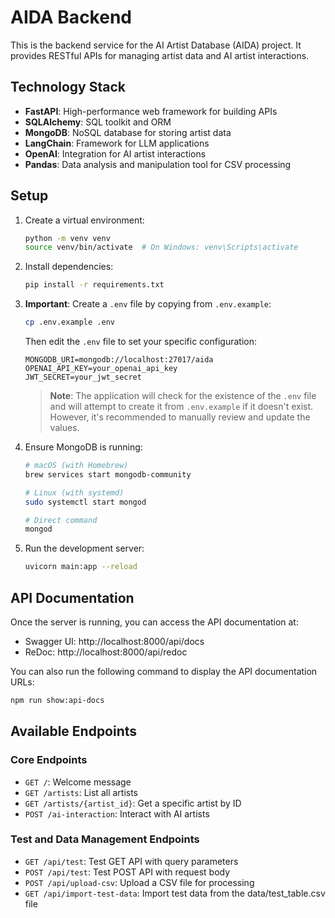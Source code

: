 # AIDA Backend

This is the backend service for the AI Artist Database (AIDA) project. It provides RESTful APIs for managing artist data and AI artist interactions.

## Technology Stack

- **FastAPI**: High-performance web framework for building APIs
- **SQLAlchemy**: SQL toolkit and ORM
- **MongoDB**: NoSQL database for storing artist data
- **LangChain**: Framework for LLM applications
- **OpenAI**: Integration for AI artist interactions
- **Pandas**: Data analysis and manipulation tool for CSV processing

## Setup

1. Create a virtual environment:
   ```bash
   python -m venv venv
   source venv/bin/activate  # On Windows: venv\Scripts\activate
   ```

2. Install dependencies:
   ```bash
   pip install -r requirements.txt
   ```

3. **Important**: Create a `.env` file by copying from `.env.example`:
   ```bash
   cp .env.example .env
   ```
   
   Then edit the `.env` file to set your specific configuration:
   ```
   MONGODB_URI=mongodb://localhost:27017/aida
   OPENAI_API_KEY=your_openai_api_key
   JWT_SECRET=your_jwt_secret
   ```
   
   > **Note**: The application will check for the existence of the `.env` file and will attempt to create it from `.env.example` if it doesn't exist. However, it's recommended to manually review and update the values.

4. Ensure MongoDB is running:
   ```bash
   # macOS (with Homebrew)
   brew services start mongodb-community
   
   # Linux (with systemd)
   sudo systemctl start mongod
   
   # Direct command
   mongod
   ```

5. Run the development server:
   ```bash
   uvicorn main:app --reload
   ```

## API Documentation

Once the server is running, you can access the API documentation at:
- Swagger UI: http://localhost:8000/api/docs
- ReDoc: http://localhost:8000/api/redoc

You can also run the following command to display the API documentation URLs:
```bash
npm run show:api-docs
```

## Available Endpoints

### Core Endpoints
- `GET /`: Welcome message
- `GET /artists`: List all artists
- `GET /artists/{artist_id}`: Get a specific artist by ID
- `POST /ai-interaction`: Interact with AI artists

### Test and Data Management Endpoints
- `GET /api/test`: Test GET API with query parameters
- `POST /api/test`: Test POST API with request body
- `POST /api/upload-csv`: Upload a CSV file for processing
- `GET /api/import-test-data`: Import test data from the data/test_table.csv file